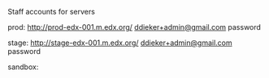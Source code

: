 Staff accounts for servers

prod:
http://prod-edx-001.m.edx.org/
ddieker+admin@gmail.com
password

stage:
http://stage-edx-001.m.edx.org/
ddieker+admin@gmail.com 
password

sandbox:
